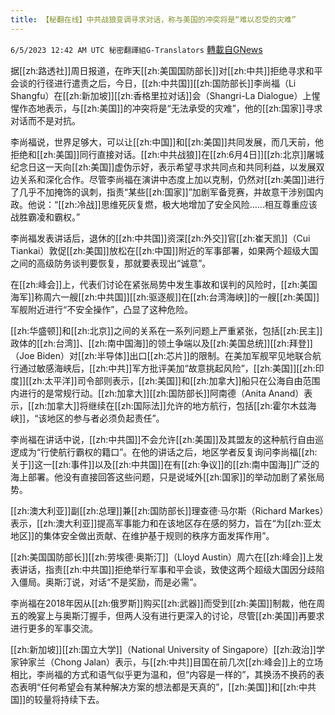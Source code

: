 ```yaml
---
title: 【秘翻在线】中共战狼变调寻求对话，称与美国的冲突将是“难以忍受的灾难”
---
```

`6/5/2023 12:42 AM UTC 秘密翻譯組G-Translators` [轉載自GNews](https://gnews.org/articles/1357517)

据[[zh:路透社]]周日报道，在昨天[[zh:美国国防部长]]对[[zh:中共]]拒绝寻求和平会谈的行径进行遣责之后，今日，[[zh:中共国]][[zh:国防部长]]李尚福（Li Shangfu）在[[zh:新加坡]][[zh:香格里拉对话]]会（Shangri-La Dialogue）上惺惺作态地表示，与[[zh:美国]]的冲突将是“无法承受的灾难”，他的[[zh:国家]]寻求对话而不是对抗。

李尚福说，世界足够大，可以让[[zh:中国]]和[[zh:美国]]共同发展，而几天前，他拒绝和[[zh:美国]]同行直接对话。[[zh:中共战狼]]在[[zh:6月4日]][[zh:北京]]屠城纪念日这一天向[[zh:美国]]虚伪示好，表示希望寻求共同点和共同利益，以发展双边关系和深化合作。尽管李尚福在演讲中态度上加以克制，仍然对[[zh:美国]]进行了几乎不加掩饰的讽刺，指责“某些[[zh:国家]]”加剧军备竞赛，并故意干涉别国内政。他说：“[[zh:冷战]]思维死灰复燃，极大地增加了安全风险……相互尊重应该战胜霸凌和霸权。”

李尚福发表讲话后，退休的[[zh:中共国]]资深[[zh:外交]]官[[zh:崔天凯]]（Cui Tiankai）敦促[[zh:美国]]放松在[[zh:中国]]附近的军事部署，如果两个超级大国之间的高级防务谈判要恢复，那就要表现出“诚意”。

在[[zh:峰会]]上，代表们讨论在紧张局势中发生事故和误判的风险时，[[zh:美国海军]]称周六一艘[[zh:中共国]][[zh:驱逐舰]]在[[zh:台湾海峡]]的一艘[[zh:美国]]军舰附近进行“不安全操作”，凸显了这种危险。

[[zh:华盛顿]]和[[zh:北京]]之间的关系在一系列问题上严重紧张，包括[[zh:民主]]政体的[[zh:台湾]]、[[zh:南中国海]]的领土争端以及[[zh:美国总统]][[zh:拜登]]（Joe Biden）对[[zh:半导体]]出口[[zh:芯片]]的限制。在美加军舰罕见地联合航行通过敏感海峡后，[[zh:中共]]军方批评美加“故意挑起风险”，[[zh:美国]][[zh:印度]][[zh:太平洋]]司令部则表示，[[zh:美国]]和[[zh:加拿大]]船只在公海自由范围内进行的是常规行动。[[zh:加拿大]][[zh:国防部长]]阿南德（Anita Anand）表示，[[zh:加拿大]]将继续在[[zh:国际法]]允许的地方航行，包括[[zh:霍尔木兹海峡]]，“该地区的参与者必须负起责任”。

李尚福在讲话中说，[[zh:中共国]]不会允许[[zh:美国]]及其盟友的这种航行自由巡逻成为“行使航行霸权的籍口”。在他的讲话之后，地区学者反复询问李尚福[[zh:关于]]这一[[zh:事件]]以及[[zh:中共国]]在有[[zh:争议]]的[[zh:南中国海]]广泛的海上部署。他没有直接回答这些问题，只是说域外[[zh:国家]]的举动加剧了紧张局势。

[[zh:澳大利亚]]副[[zh:总理]]兼[[zh:国防部长]]理查德·马尔斯（Richard Markes）表示，[[zh:澳大利亚]]提高军事能力和在该地区存在感的努力，旨在“为[[zh:亚太地区]]的集体安全做出贡献、在维护基于规则的秩序方面发挥作用”。

[[zh:美国国防部长]][[zh:劳埃德·奥斯汀]]（Lloyd Austin）周六在[[zh:峰会]]上发表讲话，指责[[zh:中共国]]拒绝举行军事和平会谈，致使这两个超级大国因分歧陷入僵局。奥斯汀说，对话“不是奖励，而是必需”。

李尚福在2018年因从[[zh:俄罗斯]]购买[[zh:武器]]而受到[[zh:美国]]制裁，他在周五的晚宴上与奥斯汀握手，但两人没有进行更深入的讨论，尽管[[zh:美国]]再要求进行更多的军事交流。

[[zh:新加坡]][[zh:国立大学]]（National University of Singapore）[[zh:政治]]学家钟家兰（Chong Jalan）表示，与[[zh:中共]]目国在前几次[[zh:峰会]]上的立场相比，李尚福的方式和语气似乎更为温和，但“内容是一样的”，其换汤不换药的表态表明“任何希望会有某种解决方案的想法都是天真的”，[[zh:美国]]和[[zh:中共国]]的较量将持续下去。
